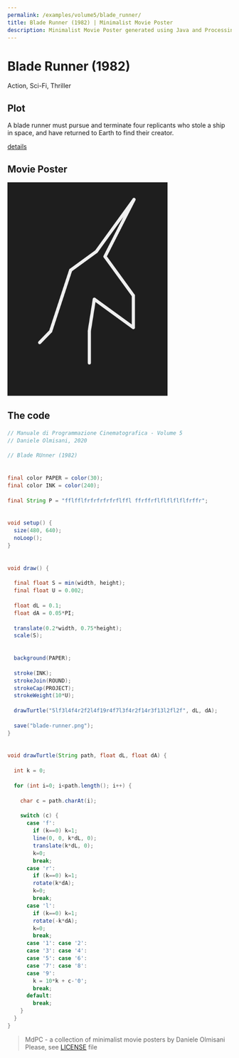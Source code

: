 ```yaml
---
permalink: /examples/volume5/blade_runner/
title: Blade Runner (1982) | Minimalist Movie Poster
description: Minimalist Movie Poster generated using Java and Processing.
---
```


# Blade Runner (1982)

Action, Sci-Fi, Thriller

## Plot
A blade runner must pursue and terminate four replicants who stole a ship in space, and have returned to Earth to find their creator.

[details](https://www.imdb.com/title/tt0083658/)

## Movie Poster
<img src="blade-runner.png"  width="360px" title="Blade Runner">


## The code
```java
// Manuale di Programmazione Cinematografica - Volume 5
// Daniele Olmisani, 2020

// Blade RUnner (1982)


final color PAPER = color(30);
final color INK = color(240);

final String P = "fflfflfrfrfrfrfrflffl ffrffrflflflflflfrffr";


void setup() {
  size(480, 640);
  noLoop();
}


void draw() {
  
  final float S = min(width, height);
  final float U = 0.002;
  
  float dL = 0.1;
  float dA = 0.05*PI;
  
  translate(0.2*width, 0.75*height);
  scale(S);
  
  
  background(PAPER);
  
  stroke(INK);
  strokeJoin(ROUND);
  strokeCap(PROJECT);
  strokeWeight(10*U);
  
  drawTurtle("5lf3l4f4r2f2l4f19r4f7l3f4r2f14r3f13l2fl2f", dL, dA);
  
  save("blade-runner.png");
}


void drawTurtle(String path, float dL, float dA) {
  
  int k = 0;
  
  for (int i=0; i<path.length(); i++) {
    
    char c = path.charAt(i);
    
    switch (c) {
      case 'f':
        if (k==0) k=1;
        line(0, 0, k*dL, 0);
        translate(k*dL, 0);
        k=0;
        break;
      case 'r':
        if (k==0) k=1;
        rotate(k*dA);
        k=0;
        break;
      case 'l':
        if (k==0) k=1;
        rotate(-k*dA);
        k=0;
        break;
      case '1': case '2': 
      case '3': case '4':
      case '5': case '6':
      case '7': case '8':
      case '9':
        k = 10*k + c-'0'; 
        break;
      default:
        break;
    }
  }
}

```

> MdPC - a collection of minimalist movie posters
> by Daniele Olmisani
> Please, see [LICENSE](../../../LICENSE) file
